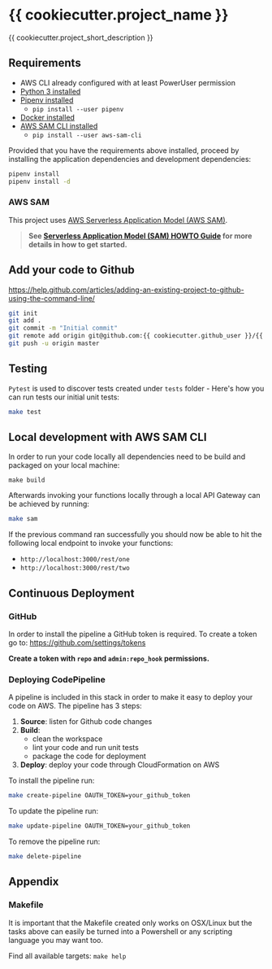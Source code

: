 # {{ cookiecutter.project_name }}

{{ cookiecutter.project_short_description }}

## Requirements

* AWS CLI already configured with at least PowerUser permission
* [Python 3 installed](https://www.python.org/downloads/)
* [Pipenv installed](https://github.com/pypa/pipenv)
    - `pip install --user pipenv`
* [Docker installed](https://www.docker.com/community-edition)
* [AWS SAM CLI installed](https://github.com/awslabs/aws-sam-cli) 
	- `pip install --user aws-sam-cli`

Provided that you have the requirements above installed, proceed by installing the application dependencies and development dependencies:

```bash
pipenv install
pipenv install -d
```

### AWS SAM

This project uses [AWS Serverless Application Model (AWS SAM)](https://github.com/awslabs/serverless-application-model).

> **See [Serverless Application Model (SAM) HOWTO Guide](https://github.com/awslabs/serverless-application-model/blob/master/HOWTO.md) for more details in how to get started.**


## Add your code to Github
https://help.github.com/articles/adding-an-existing-project-to-github-using-the-command-line/

```bash
git init
git add .
git commit -m "Initial commit"
git remote add origin git@github.com:{{ cookiecutter.github_user }}/{{ github_repo }}.git
git push -u origin master
```

## Testing

`Pytest` is used to discover tests created under `tests` folder - Here's how you can run tests our initial unit tests:

```bash
make test
```

## Local development with AWS SAM CLI 

In order to run your code locally all dependencies need to be build and packaged on your local machine:
```
make build
```

Afterwards invoking your functions locally through a local API Gateway can be achieved by running:

```bash
make sam
```

If the previous command ran successfully you should now be able to hit the following local endpoint to invoke your functions:
- `http://localhost:3000/rest/one`
- `http://localhost:3000/rest/two`


## Continuous Deployment

### GitHub

In order to install the pipeline a GitHub token is required.
To create a token go to: https://github.com/settings/tokens

**Create a token with ```repo``` and ```admin:repo_hook``` permissions.**

### Deploying CodePipeline

A pipeline is included in this stack in order to make it easy to deploy your code on AWS. The pipeline has 3 steps:

1. **Source**: listen for Github code changes
1. **Build**: 
	- clean the workspace
	- lint your code and run unit tests
	- package the code for deployment
1. **Deploy**: deploy your code through CloudFormation on AWS


To install the pipeline run:

```bash
make create-pipeline OAUTH_TOKEN=your_github_token 
```
To update the pipeline run:

```bash
make update-pipeline OAUTH_TOKEN=your_github_token
```

To remove the pipeline run:

```bash
make delete-pipeline
```

## Appendix

### Makefile

It is important that the Makefile created only works on OSX/Linux but the tasks above can easily be turned into a Powershell or any scripting language you may want too.

Find all available targets: `make help`


